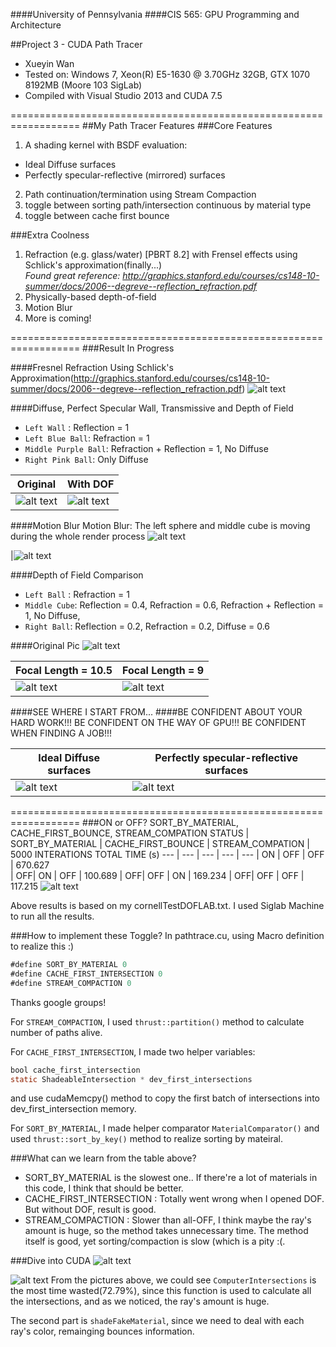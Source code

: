 ####University of Pennsylvania
####CIS 565: GPU Programming and Architecture

##Project 3 - CUDA Path Tracer
* Xueyin Wan
* Tested on: Windows 7, Xeon(R) E5-1630 @ 3.70GHz 32GB, GTX 1070 8192MB (Moore 103 SigLab)
* Compiled with Visual Studio 2013 and CUDA 7.5

==================================================================
##My Path Tracer Features
###Core Features 
1. A shading kernel with BSDF evaluation:
  * Ideal Diffuse surfaces
  * Perfectly specular-reflective (mirrored) surfaces
2. Path continuation/termination using Stream Compaction
3. toggle between sorting path/intersection continuous by material type
4. toggle between cache first bounce

###Extra Coolness
1. Refraction (e.g. glass/water) [PBRT 8.2] with Frensel effects using Schlick's approximation(finally...)  
*Found great reference: http://graphics.stanford.edu/courses/cs148-10-summer/docs/2006--degreve--reflection_refraction.pdf*
2. Physically-based depth-of-field
3. Motion Blur
4. More is coming!

==================================================================
###Result In Progress

####Fresnel Refraction
Using Schlick's Approximation(http://graphics.stanford.edu/courses/cs148-10-summer/docs/2006--degreve--reflection_refraction.pdf)
![alt text](https://github.com/xueyinw/Project3-CUDA-Path-Tracer/blob/master/results/cornellTestFresnel.2016-10-09_23-18-37z.5000samp.png "Fresnel Refraction")

####Diffuse, Perfect Specular Wall, Transmissive and Depth of Field 
* `Left Wall` : Reflection = 1
* `Left Blue Ball`: Refraction = 1
* `Middle Purple Ball`: Refraction + Reflection = 1, No Diffuse
* `Right Pink Ball`: Only Diffuse


|Original | With DOF |
|------|------|
|![alt text](https://github.com/xueyinw/Project3-CUDA-Path-Tracer/blob/master/results/cornellTestDOF.2016-10-11_03-52-19z.5000samp.png "Original") | ![alt text](https://github.com/xueyinw/Project3-CUDA-Path-Tracer/blob/master/results/cornellTestDOF.2016-10-09_19-18-26z.5000samp.png "Depth Of Field and Mirror") |

####Motion Blur
Motion Blur: The left sphere and middle cube is moving during the whole render process
![alt text](https://github.com/xueyinw/Project3-CUDA-Path-Tracer/blob/master/results/cornellTestFresnel.2016-10-10_00-02-09z.5000samp.png "Motion Blur")

|![alt text](https://github.com/xueyinw/Project3-CUDA-Path-Tracer/blob/master/results/cornellTestFresnel.2016-10-09_18-51-14z.5000samp.png  "Motion Blur")


####Depth of Field Comparison
* `Left Ball` : Refraction = 1
* `Middle Cube`: Reflection = 0.4, Refraction = 0.6, Refraction + Reflection = 1, No Diffuse,
* `Right Ball`: Reflection = 0.2, Refraction = 0.2, Diffuse = 0.6

####Original Pic
![alt text](https://github.com/xueyinw/Project3-CUDA-Path-Tracer/blob/master/results/cornellTestFresnel.2016-10-10_00-49-35z.5000samp_original.png "Without DOF") 

|Focal Length = 10.5 | Focal Length = 9 |
|------|------|
|![alt text](https://github.com/xueyinw/Project3-CUDA-Path-Tracer/blob/master/results/cornellTestFresnel.2016-10-10_00-57-14z.5000samp_10_5.png "DOF, FOCAL LENGTH = 10.5") | ![alt text](https://github.com/xueyinw/Project3-CUDA-Path-Tracer/blob/master/results/cornellTestFresnel.2016-10-10_01-01-39z.5000samp_9.png "DOF, FOCAL LENGTH = 9") |

####SEE WHERE I START FROM...
####BE CONFIDENT ABOUT YOUR HARD WORK!!! BE CONFIDENT ON THE WAY OF GPU!!! BE CONFIDENT WHEN FINDING A JOB!!!

|Ideal Diffuse surfaces | Perfectly specular-reflective surfaces |
|------|------|
|![alt text](https://github.com/xueyinw/Project3-CUDA-Path-Tracer/blob/master/results/cornell.2016-10-03_01-03-54z.5000samp.png "Ideal Diffuse surfaces") | ![alt text](https://github.com/xueyinw/Project3-CUDA-Path-Tracer/blob/master/results/cornell.2016-10-03_13-08-43z.5000samp.png "Perfectly specular-reflective surfaces") |

==================================================================
###ON or OFF? SORT_BY_MATERIAL, CACHE_FIRST_BOUNCE, STREAM_COMPATION
STATUS | SORT_BY_MATERIAL | CACHE_FIRST_BOUNCE | STREAM_COMPATION | 5000 INTERATIONS TOTAL TIME (s) 
--- | --- | --- | --- | ---
    | ON | OFF | OFF | 670.627    
    | OFF| ON  | OFF | 100.689
    | OFF| OFF | ON  | 169.234
    | OFF| OFF | OFF | 117.215
![alt text](https://github.com/xueyinw/Project3-CUDA-Path-Tracer/blob/master/results/performance_form.png "Table")

Above results is based on my cornellTestDOFLAB.txt.
I used Siglab Machine to run all the results.

###How to implement these Toggle?
In pathtrace.cu, using Macro definition to realize this :)
```java
#define SORT_BY_MATERIAL 0
#define CACHE_FIRST_INTERSECTION 0
#define STREAM_COMPACTION 0
```
Thanks google groups!

For `STREAM_COMPACTION`, I used `thrust::partition()` method to calculate number of paths alive.

For `CACHE_FIRST_INTERSECTION`, I made two helper variables:
```java
bool cache_first_intersection 
static ShadeableIntersection * dev_first_intersections 
```
and use cudaMemcpy() method to copy the first batch of intersections into dev_first_intersection memory. 

For `SORT_BY_MATERIAL`, I made helper comparator `MaterialComparator()` and used `thrust::sort_by_key()` method to realize sorting by mateiral.  

###What can we learn from the table above?
* SORT_BY_MATERIAL is the slowest one.. If there're a lot of materials in this code, I think that should be better. 
* CACHE_FIRST_INTERSECTION : Totally went wrong when I opened DOF. But without DOF, result is good.
* STREAM_COMPACTION : Slower than all-OFF, I think maybe the ray's amount is huge, so the method takes unnecessary time. The method itself is good, yet sorting/compaction is slow (which is a pity :(.

###Dive into CUDA
![alt text](https://github.com/xueyinw/Project3-CUDA-Path-Tracer/blob/master/results/CUDA_SUMMARY_ONE.png "CUDA_TIMELINE")

![alt text](https://github.com/xueyinw/Project3-CUDA-Path-Tracer/blob/master/results/CUDA_SUMMARY.PNG "CUDA_SUMMARY")
From the pictures above, we could see `ComputerIntersections` is the most time wasted(72.79%), since this function is used to calculate all the intersections, and as we noticed, the ray's amount is huge.

The second part is `shadeFakeMaterial`, since we need to deal with each ray's color, remainging bounces information.

